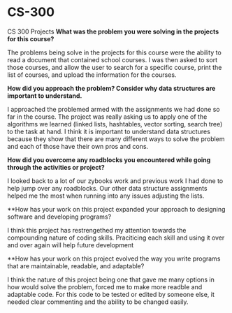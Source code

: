# CS-300
CS 300 Projects
**What was the problem you were solving in the projects for this course?**

The problems being solve in the projects for this course were the ability to read a document that contained school courses. I was then asked to sort those courses, and allow the user to search for a specific course, print the list of courses, and upload the information for the courses. 

**How did you approach the problem? Consider why data structures are important to understand.**

I approached the problemed armed with the assignments we had done so far in the course. The project was really asking us to apply one of the algorithms we learned (linked lists, hashtables, vector sorting, search tree) to the task at hand. I think it is important to understand data structures because they show that there are many different ways to solve the problem and each of those have their own pros and cons. 

**How did you overcome any roadblocks you encountered while going through the activities or project?**

I looked back to a lot of our zybooks work and previous work I had done to help jump over any roadblocks. Our other data structure assignments helped me the most when running into any issues adjusting the lists. 

**How has your work on this project expanded your approach to designing software and developing programs?

I think this project has restrengethed my attention towards the compounding nature of coding skills. Praciticing each skill and using it over and over again will help future development

**How has your work on this project evolved the way you write programs that are maintainable, readable, and adaptable?

I think the nature of this project being one that gave me many options in how would solve the problem, forced me to make more readble and adaptable code. For this code to be tested or edited by someone else, it needed clear commenting and the ability to be changed easily. 
